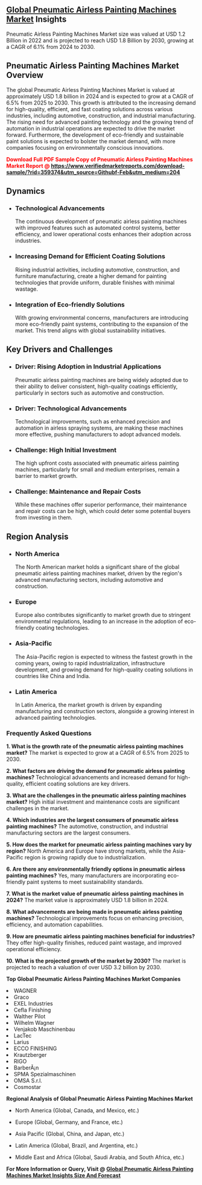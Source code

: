 <h2><a href="https://www.verifiedmarketreports.com/download-sample/?rid=359374&amp;utm_source=Githubf&amp;utm_medium=204" target="_blank">Global Pneumatic Airless Painting Machines Market</a> Insights</h2><p>Pneumatic Airless Painting Machines Market size was valued at USD 1.2 Billion in 2022 and is projected to reach USD 1.8 Billion by 2030, growing at a CAGR of 6.1% from 2024 to 2030.</p><p><h2>Pneumatic Airless Painting Machines Market Overview</h2> <p>The global Pneumatic Airless Painting Machines Market is valued at approximately USD 1.8 billion in 2024 and is expected to grow at a CAGR of 6.5% from 2025 to 2030. This growth is attributed to the increasing demand for high-quality, efficient, and fast coating solutions across various industries, including automotive, construction, and industrial manufacturing. The rising need for advanced painting technology and the growing trend of automation in industrial operations are expected to drive the market forward. Furthermore, the development of eco-friendly and sustainable paint solutions is expected to bolster the market demand, with more companies focusing on environmentally conscious innovations.</p> <p><strong><p><span class=""><span style="color: #ff0000;"><strong>Download Full PDF Sample Copy of Pneumatic Airless Painting Machines Market Report</strong> @ </span><a href="https://www.verifiedmarketreports.com/download-sample/?rid=359374&amp;utm_source=Githubf-Feb&amp;utm_medium=204" target="_blank">https://www.verifiedmarketreports.com/download-sample/?rid=359374&amp;utm_source=Githubf-Feb&amp;utm_medium=204</a></span></p></strong></p> <h2>Dynamics</h2> <ul> <li><h3>Technological Advancements</h3> The continuous development of pneumatic airless painting machines with improved features such as automated control systems, better efficiency, and lower operational costs enhances their adoption across industries.</li> <li><h3>Increasing Demand for Efficient Coating Solutions</h3> Rising industrial activities, including automotive, construction, and furniture manufacturing, create a higher demand for painting technologies that provide uniform, durable finishes with minimal wastage.</li> <li><h3>Integration of Eco-friendly Solutions</h3> With growing environmental concerns, manufacturers are introducing more eco-friendly paint systems, contributing to the expansion of the market. This trend aligns with global sustainability initiatives.</li> </ul> <h2>Key Drivers and Challenges</h2> <ul> <li><h3>Driver: Rising Adoption in Industrial Applications</h3> Pneumatic airless painting machines are being widely adopted due to their ability to deliver consistent, high-quality coatings efficiently, particularly in sectors such as automotive and construction.</li> <li><h3>Driver: Technological Advancements</h3> Technological improvements, such as enhanced precision and automation in airless spraying systems, are making these machines more effective, pushing manufacturers to adopt advanced models.</li> <li><h3>Challenge: High Initial Investment</h3> The high upfront costs associated with pneumatic airless painting machines, particularly for small and medium enterprises, remain a barrier to market growth.</li> <li><h3>Challenge: Maintenance and Repair Costs</h3> While these machines offer superior performance, their maintenance and repair costs can be high, which could deter some potential buyers from investing in them.</li> </ul> <h2>Region Analysis</h2> <ul> <li><h3>North America</h3> The North American market holds a significant share of the global pneumatic airless painting machines market, driven by the region's advanced manufacturing sectors, including automotive and construction.</li> <li><h3>Europe</h3> Europe also contributes significantly to market growth due to stringent environmental regulations, leading to an increase in the adoption of eco-friendly coating technologies.</li> <li><h3>Asia-Pacific</h3> The Asia-Pacific region is expected to witness the fastest growth in the coming years, owing to rapid industrialization, infrastructure development, and growing demand for high-quality coating solutions in countries like China and India.</li> <li><h3>Latin America</h3> In Latin America, the market growth is driven by expanding manufacturing and construction sectors, alongside a growing interest in advanced painting technologies.</li> </ul> <h3>Frequently Asked Questions</h3> <p><strong>1. What is the growth rate of the pneumatic airless painting machines market?</strong> The market is expected to grow at a CAGR of 6.5% from 2025 to 2030.</p> <p><strong>2. What factors are driving the demand for pneumatic airless painting machines?</strong> Technological advancements and increased demand for high-quality, efficient coating solutions are key drivers.</p> <p><strong>3. What are the challenges in the pneumatic airless painting machines market?</strong> High initial investment and maintenance costs are significant challenges in the market.</p> <p><strong>4. Which industries are the largest consumers of pneumatic airless painting machines?</strong> The automotive, construction, and industrial manufacturing sectors are the largest consumers.</p> <p><strong>5. How does the market for pneumatic airless painting machines vary by region?</strong> North America and Europe have strong markets, while the Asia-Pacific region is growing rapidly due to industrialization.</p> <p><strong>6. Are there any environmentally friendly options in pneumatic airless painting machines?</strong> Yes, many manufacturers are incorporating eco-friendly paint systems to meet sustainability standards.</p> <p><strong>7. What is the market value of pneumatic airless painting machines in 2024?</strong> The market value is approximately USD 1.8 billion in 2024.</p> <p><strong>8. What advancements are being made in pneumatic airless painting machines?</strong> Technological improvements focus on enhancing precision, efficiency, and automation capabilities.</p> <p><strong>9. How are pneumatic airless painting machines beneficial for industries?</strong> They offer high-quality finishes, reduced paint wastage, and improved operational efficiency.</p> <p><strong>10. What is the projected growth of the market by 2030?</strong> The market is projected to reach a valuation of over USD 3.2 billion by 2030.</p> </p><p><strong>Top Global Pneumatic Airless Painting Machines Market Companies</strong></p><div data-test-id=""><p><li>WAGNER</li><li> Graco</li><li> EXEL Industries</li><li> Cefla Finishing</li><li> Walther Pilot</li><li> Wilhelm Wagner</li><li> Venjakob Maschinenbau</li><li> LacTec</li><li> Larius</li><li> ECCO FINISHING</li><li> Krautzberger</li><li> RIGO</li><li> BarberÃ¡n</li><li> SPMA Spezialmaschinen</li><li> OMSA S.r.l.</li><li> Cosmostar</li></p><div><strong>Regional Analysis of&nbsp;Global Pneumatic Airless Painting Machines Market</strong></div><ul><li dir="ltr"><p dir="ltr">North America&nbsp;(Global, Canada, and Mexico, etc.)</p></li><li dir="ltr"><p dir="ltr">Europe (Global, Germany, and France, etc.)</p></li><li dir="ltr"><p dir="ltr">Asia Pacific&nbsp;(Global, China, and Japan, etc.)</p></li><li dir="ltr"><p dir="ltr">Latin America&nbsp;(Global, Brazil, and Argentina, etc.)</p></li><li dir="ltr">Middle East and Africa&nbsp;(Global, Saudi Arabia, and South Africa, etc.)</li></ul><p><strong>For More Information or Query, Visit @&nbsp;</strong><strong><a href="https://www.verifiedmarketreports.com/product/pneumatic-airless-painting-machines-market/?utm_source=Githubf&amp;utm_medium=204" target="_blank">Global Pneumatic Airless Painting Machines Market Insights Size And Forecast</a></strong></p></div>
